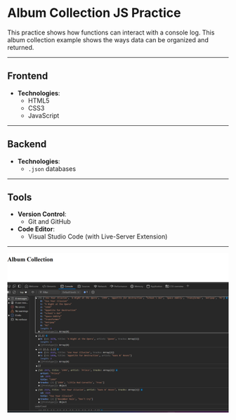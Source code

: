 # Album Collection JS Practice 

This practice shows how functions can interact with a console log. This album collection example shows the ways data can be organized and returned. 

---

## Frontend

- **Technologies**:
  - HTML5
  - CSS3
  - JavaScript

---

## Backend

- **Technologies**:
  - `.json` databases

---

## Tools

- **Version Control**:
  - Git and GitHub
- **Code Editor**:
  - Visual Studio Code (with Live-Server Extension)

---

![Project Screenshot](Preview_Image.png)
